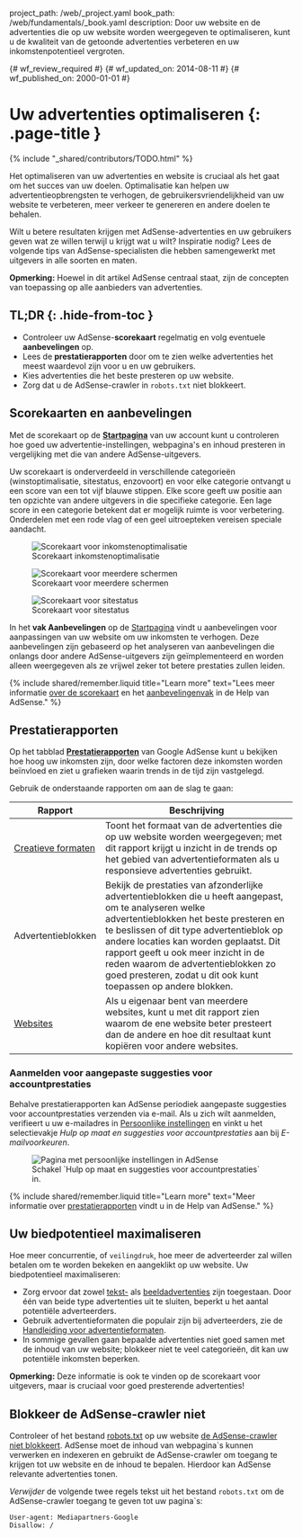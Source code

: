 project_path: /web/_project.yaml
book_path: /web/fundamentals/_book.yaml
description: Door uw website en de advertenties die op uw website worden weergegeven te optimaliseren, kunt u de kwaliteit van de getoonde advertenties verbeteren en uw inkomstenpotentieel vergroten.

{# wf_review_required #}
{# wf_updated_on: 2014-08-11 #}
{# wf_published_on: 2000-01-01 #}

# Uw advertenties optimaliseren {: .page-title }

{% include "_shared/contributors/TODO.html" %}



Het optimaliseren van uw advertenties en website is cruciaal als het gaat om het succes van uw doelen. Optimalisatie kan helpen uw advertentieopbrengsten te verhogen, de gebruikersvriendelijkheid van uw website te verbeteren, meer verkeer te genereren en andere doelen te behalen.

Wilt u betere resultaten krijgen met AdSense-advertenties en uw gebruikers geven wat ze willen terwijl u krijgt wat u wilt? Inspiratie nodig?
Lees de volgende tips van AdSense-specialisten die hebben samengewerkt met uitgevers in alle soorten en maten.

<b>Opmerking:</b> Hoewel in dit artikel AdSense centraal staat, zijn de concepten van toepassing op alle aanbieders van advertenties.


## TL;DR {: .hide-from-toc }
- Controleer uw AdSense-<b>scorekaart</b> regelmatig en volg eventuele <b>aanbevelingen</b> op.
- Lees de <b>prestatierapporten</b> door om te zien welke advertenties het meest waardevol zijn voor u en uw gebruikers.
- Kies advertenties die het beste presteren op uw website.
- Zorg dat u de AdSense-crawler in <code>robots.txt</code> niet blokkeert.


## Scorekaarten en aanbevelingen

Met de scorekaart op de <b>[Startpagina](https://www.google.com/adsense/app#home)</b> van uw account kunt u controleren hoe goed uw advertentie-instellingen, webpagina's en inhoud presteren in vergelijking met die van andere AdSense-uitgevers.

Uw scorekaart is onderverdeeld in verschillende categorieën (winstoptimalisatie, sitestatus, enzovoort) en voor elke categorie ontvangt u een score van een tot vijf blauwe stippen. Elke score geeft uw positie aan ten opzichte van andere uitgevers in die specifieke categorie. Een lage score in een categorie betekent dat er mogelijk ruimte is voor verbetering. Onderdelen met een rode vlag of een geel uitroepteken vereisen speciale aandacht.

<figure>
  <img src="images/optimization_score.png" alt="Scorekaart voor inkomstenoptimalisatie">
  <figcaption>Scorekaart inkomstenoptimalisatie</figcaption>
</figure>

<figure>
  <img src="images/multiscreen_score.png" alt="Scorekaart voor meerdere schermen">
  <figcaption>Scorekaart voor meerdere schermen</figcaption>
</figure>

<figure>
  <img src="images/site_score.png" alt="Scorekaart voor sitestatus">
  <figcaption>Scorekaart voor sitestatus</figcaption>
</figure>



In het <b>vak Aanbevelingen</b> op de [Startpagina](https://www.google.com/adsense/app#home) vindt u aanbevelingen voor aanpassingen van uw website om uw inkomsten te verhogen. 
Deze aanbevelingen zijn gebaseerd op het analyseren van aanbevelingen die onlangs door andere AdSense-uitgevers zijn geïmplementeerd en worden alleen weergegeven als ze vrijwel zeker tot betere prestaties zullen leiden.

{% include shared/remember.liquid title="Learn more" text="Lees meer informatie <a href='https://support.google.com/adsense/answer/3006004'>over de scorekaart</a> en het <a href='https://support.google.com/adsense/answer/1725006'>aanbevelingenvak</a> in de Help van AdSense." %}

## Prestatierapporten

Op het tabblad <b>[Prestatierapporten](https://www.google.com/adsense/app#viewreports)</b> van Google AdSense kunt u bekijken hoe hoog uw inkomsten zijn, door welke factoren deze inkomsten worden beïnvloed en ziet u grafieken waarin trends in de tijd zijn vastgelegd.

Gebruik de onderstaande rapporten om aan de slag te gaan:

<table class="mdl-data-table mdl-js-data-table">
    <thead>
    <tr>
      <th>Rapport</th>
      <th>Beschrijving</th>
    </tr>
  </thead>
  <tbody>
    <tr>
      <td data-th="Rapport">
        <a href="https://support.google.com/adsense/answer/3540509">Creatieve formaten</a>
      </td>
      <td data-th="Beschrijving">
        Toont het formaat van de advertenties die op uw website worden weergegeven; met dit rapport krijgt u inzicht in de trends op het gebied van advertentieformaten als u responsieve advertenties gebruikt.
      </td>
    </tr>
    <tr>
      <td data-th="Rapport">
        Advertentieblokken
      </td>
      <td data-th="Beschrijving">
        Bekijk de prestaties van afzonderlijke advertentieblokken die u heeft aangepast, om te analyseren welke advertentieblokken het beste presteren en te beslissen of dit type advertentieblok op andere locaties kan worden geplaatst. Dit rapport geeft u ook meer inzicht in de reden waarom de advertentieblokken zo goed presteren, zodat u dit ook kunt toepassen op andere blokken.
      </td>
    </tr>
    <tr>
      <td data-th="Rapport"> <a href="https://support.google.com/adsense/answer/1407511">Websites</a>
      </td>
      <td data-th="Beschrijving">
        Als u eigenaar bent van meerdere websites, kunt u met dit rapport zien waarom de ene website beter presteert dan de andere en hoe dit resultaat kunt kopiëren voor andere websites.
      </td>
    </tr>
  </tbody>
</table>

### Aanmelden voor aangepaste suggesties voor accountprestaties

Behalve prestatierapporten kan AdSense periodiek aangepaste suggesties voor accountprestaties verzenden via e-mail. Als u zich wilt aanmelden, verifieert u uw e-mailadres in [Persoonlijke instellingen](https://www.google.com/adsense/app#personalSettings) en vinkt u het selectievakje *Hulp op maat en suggesties voor accountprestaties* aan bij *E-mailvoorkeuren*.

<figure>
  <img src="images/adsense-emails.jpg" srcset="images/adsense-emails.jpg 1x, images/adsense-emails-2x.jpg 2x" alt="Pagina met persoonlijke instellingen in AdSense">
  <figcaption>Schakel `Hulp op maat en suggesties voor accountprestaties` in.</figcaption>
</figure>

{% include shared/remember.liquid title="Learn more" text="Meer informatie over <a href='https://support.google.com/adsense/answer/160562'>prestatierapporten</a> vindt u in de Help van AdSense." %}

## Uw biedpotentieel maximaliseren

Hoe meer concurrentie, of `veilingdruk`, hoe meer de adverteerder zal willen betalen om te worden bekeken en aangeklikt op uw website. Uw biedpotentieel maximaliseren:

* Zorg ervoor dat zowel [tekst-](https://support.google.com/adsense/answer/185665) als [beeldadvertenties](https://support.google.com/adsense/answer/185666) zijn toegestaan. Door één van beide type advertenties uit te sluiten, beperkt u het aantal potentiële adverteerders.
* Gebruik advertentieformaten die populair zijn bij adverteerders, zie de [Handleiding voor advertentieformaten](https://support.google.com/adsense/answer/6002621).
* In sommige gevallen gaan bepaalde advertenties niet goed samen met de inhoud van uw website; blokkeer niet te veel categorieën, dit kan uw potentiële inkomsten beperken.

<b>Opmerking:</b> Deze informatie is ook te vinden op de scorekaart voor uitgevers, maar is cruciaal voor goed presterende advertenties!

## Blokkeer de AdSense-crawler niet

Controleer of het bestand [robots.txt](https://support.google.com/webmasters/answer/6062608) op uw website [de AdSense-crawler niet blokkeert](https://support.google.com/adsense/answer/10532).
AdSense moet de inhoud van webpagina`s kunnen verwerken en indexeren en gebruikt de AdSense-crawler om toegang te krijgen tot uw website en de inhoud te bepalen. Hierdoor kan AdSense relevante advertenties tonen.

*Verwijder* de volgende twee regels tekst uit het bestand `robots.txt` om de AdSense-crawler toegang te geven tot uw pagina`s:

    User-agent: Mediapartners-Google
    Disallow: /




